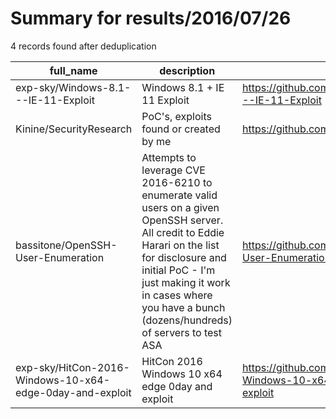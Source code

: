 
# Summary for results/2016/07/26
    
4 records found after deduplication

| full_name | description | html_url | matched_list | matched_count | pushed_at | size | stargazers_count | language | forks_count | vul_ids |
|----------------------------------------------------------|------------------------------------------------------------------------------------------------------------------------------------------------------------------------------------------------------------------------------------------------------------------|-----------------------------------------------------------------------------|---------------------|-----------------|---------------------------|--------|--------------------|------------|---------------|-----------|
| exp-sky/Windows-8.1---IE-11-Exploit | Windows 8.1 + IE 11 Exploit | https://github.com/exp-sky/Windows-8.1---IE-11-Exploit | ['exploit'] | 1 | 2016-07-26 03:27:30+00:00 | 2 | 19 | HTML | 21 | [] |
| Kinine/SecurityResearch | PoC's, exploits found or created by me | https://github.com/Kinine/SecurityResearch | ['exploit'] | 1 | 2016-07-26 20:49:14+00:00 | 18 | 20 | HTML | 4 | [] |
| bassitone/OpenSSH-User-Enumeration | Attempts to leverage CVE 2016-6210 to enumerate valid users on a given OpenSSH server. All credit to Eddie Harari on the list for disclosure and initial PoC - I'm just making it work in cases where you have a bunch (dozens/hundreds) of servers to test ASA | https://github.com/bassitone/OpenSSH-User-Enumeration | ['cve poc'] | 1 | 2016-07-26 21:37:26+00:00 | 6 | 1 | Python | 0 | [] |
| exp-sky/HitCon-2016-Windows-10-x64-edge-0day-and-exploit | HitCon 2016 Windows 10 x64 edge 0day and exploit | https://github.com/exp-sky/HitCon-2016-Windows-10-x64-edge-0day-and-exploit | ['0day', 'exploit'] | 2 | 2016-07-26 03:46:49+00:00 | 24044 | 96 | nan | 43 | [] |
